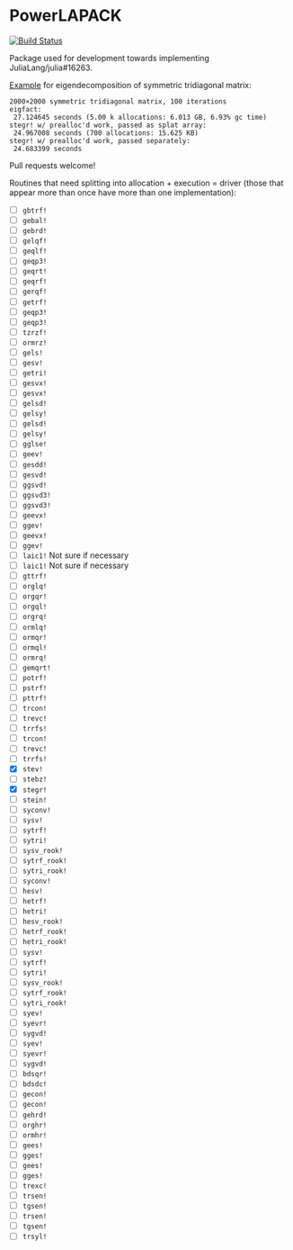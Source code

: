 # PowerLAPACK

[![Build Status](https://travis-ci.org/jagot/PowerLAPACK.jl.svg?branch=master)](https://travis-ci.org/jagot/PowerLAPACK.jl)

Package used for development towards implementing JuliaLang/julia#16263.

[Example](/test/test_stegr.jl) for eigendecomposition of symmetric tridiagonal matrix:
```
2000×2000 symmetric tridiagonal matrix, 100 iterations
eigfact:
 27.124645 seconds (5.00 k allocations: 6.013 GB, 6.93% gc time)
stegr! w/ prealloc'd work, passed as splat array:
 24.967008 seconds (700 allocations: 15.625 KB)
stegr! w/ prealloc'd work, passed separately:
 24.683399 seconds
```

Pull requests welcome!

Routines that need splitting into allocation + execution = driver (those that appear more than once have more than one implementation):

- [ ] `gbtrf!`
- [ ] `gebal!`
- [ ] `gebrd!`
- [ ] `gelqf!`
- [ ] `geqlf!`
- [ ] `geqp3!`
- [ ] `geqrt!`
- [ ] `geqrf!`
- [ ] `gerqf!`
- [ ] `getrf!`
- [ ] `geqp3!`
- [ ] `geqp3!`
- [ ] `tzrzf!`
- [ ] `ormrz!`
- [ ] `gels!`
- [ ] `gesv!`
- [ ] `getri!`
- [ ] `gesvx!`
- [ ] `gesvx!`
- [ ] `gelsd!`
- [ ] `gelsy!`
- [ ] `gelsd!`
- [ ] `gelsy!`
- [ ] `gglse!`
- [ ] `geev!`
- [ ] `gesdd!`
- [ ] `gesvd!`
- [ ] `ggsvd!`
- [ ] `ggsvd3!`
- [ ] `ggsvd3!`
- [ ] `geevx!`
- [ ] `ggev!`
- [ ] `geevx!`
- [ ] `ggev!`
- [ ] `laic1!` Not sure if necessary
- [ ] `laic1!` Not sure if necessary
- [ ] `gttrf!`
- [ ] `orglq!`
- [ ] `orgqr!`
- [ ] `orgql!`
- [ ] `orgrq!`
- [ ] `ormlq!`
- [ ] `ormqr!`
- [ ] `ormql!`
- [ ] `ormrq!`
- [ ] `gemqrt!`
- [ ] `potrf!`
- [ ] `pstrf!`
- [ ] `pttrf!`
- [ ] `trcon!`
- [ ] `trevc!`
- [ ] `trrfs!`
- [ ] `trcon!`
- [ ] `trevc!`
- [ ] `trrfs!`
- [x] `stev!`
- [ ] `stebz!`
- [x] `stegr!`
- [ ] `stein!`
- [ ] `syconv!`
- [ ] `sysv!`
- [ ] `sytrf!`
- [ ] `sytri!`
- [ ] `sysv_rook!`
- [ ] `sytrf_rook!`
- [ ] `sytri_rook!`
- [ ] `syconv!`
- [ ] `hesv!`
- [ ] `hetrf!`
- [ ] `hetri!`
- [ ] `hesv_rook!`
- [ ] `hetrf_rook!`
- [ ] `hetri_rook!`
- [ ] `sysv!`
- [ ] `sytrf!`
- [ ] `sytri!`
- [ ] `sysv_rook!`
- [ ] `sytrf_rook!`
- [ ] `sytri_rook!`
- [ ] `syev!`
- [ ] `syevr!`
- [ ] `sygvd!`
- [ ] `syev!`
- [ ] `syevr!`
- [ ] `sygvd!`
- [ ] `bdsqr!`
- [ ] `bdsdc!`
- [ ] `gecon!`
- [ ] `gecon!`
- [ ] `gehrd!`
- [ ] `orghr!`
- [ ] `ormhr!`
- [ ] `gees!`
- [ ] `gges!`
- [ ] `gees!`
- [ ] `gges!`
- [ ] `trexc!`
- [ ] `trsen!`
- [ ] `tgsen!`
- [ ] `trsen!`
- [ ] `tgsen!`
- [ ] `trsyl!`
